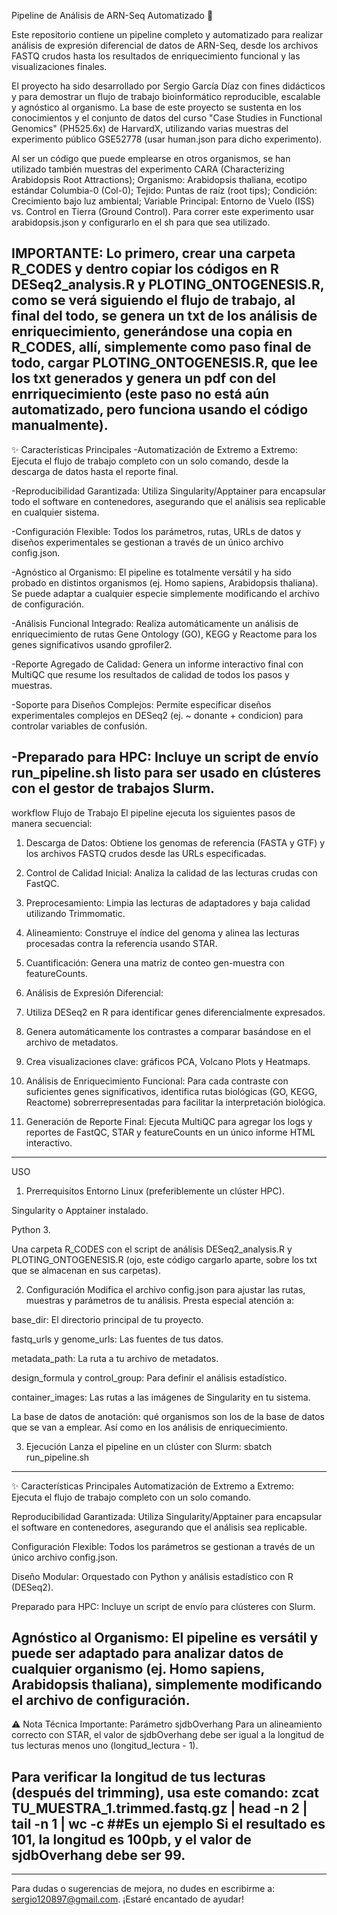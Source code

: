 Pipeline de Análisis de ARN-Seq Automatizado 🧬

Este repositorio contiene un pipeline completo y automatizado para realizar análisis de expresión diferencial de datos de ARN-Seq, desde los archivos FASTQ crudos hasta los resultados de enriquecimiento funcional y las visualizaciones finales.

El proyecto ha sido desarrollado por Sergio García Díaz con fines didácticos y para demostrar un flujo de trabajo bioinformático reproducible, escalable y agnóstico al organismo. La base de este proyecto se sustenta en los conocimientos y el conjunto de datos del curso "Case Studies in Functional Genomics" (PH525.6x) de HarvardX, utilizando varias muestras del experimento público GSE52778 (usar human.json para dicho experimento). 

Al ser un código que puede emplearse en otros organismos, se han utilizado también muestras del experimento CARA (Characterizing Arabidopsis Root Attractions); Organismo: Arabidopsis thaliana, ecotipo estándar Columbia-0 (Col-0); Tejido: Puntas de raíz (root tips); Condición: Crecimiento bajo luz ambiental; Variable Principal: Entorno de Vuelo (ISS) vs. Control en Tierra (Ground Control). Para correr este experimento usar arabidopsis.json y configurarlo en el sh para que sea utilizado.


IMPORTANTE: Lo primero, crear una carpeta R_CODES y dentro copiar los códigos en R DESeq2_analysis.R y PLOTING_ONTOGENESIS.R, como se verá siguiendo el flujo de trabajo, al final del todo, se genera un txt de los análisis de enriquecimiento, generándose una copia en R_CODES, allí, simplemente como paso final de todo, cargar PLOTING_ONTOGENESIS.R, que lee los txt generados y genera un pdf con del enrriquecimiento (este paso no está aún automatizado, pero funciona usando el código manualmente).
--------------------------------------------------------------------
✨ Características Principales
-Automatización de Extremo a Extremo: Ejecuta el flujo de trabajo completo con un solo comando, desde la descarga de datos hasta el reporte final.

-Reproducibilidad Garantizada: Utiliza Singularity/Apptainer para encapsular todo el software en contenedores, asegurando que el análisis sea replicable en cualquier sistema.

-Configuración Flexible: Todos los parámetros, rutas, URLs de datos y diseños experimentales se gestionan a través de un único archivo config.json.

-Agnóstico al Organismo: El pipeline es totalmente versátil y ha sido probado en distintos organismos (ej. Homo sapiens, Arabidopsis thaliana). Se puede adaptar a cualquier especie simplemente modificando el archivo de configuración.

-Análisis Funcional Integrado: Realiza automáticamente un análisis de enriquecimiento de rutas Gene Ontology (GO), KEGG y Reactome para los genes significativos usando gprofiler2.

-Reporte Agregado de Calidad: Genera un informe interactivo final con MultiQC que resume los resultados de calidad de todos los pasos y muestras.

-Soporte para Diseños Complejos: Permite especificar diseños experimentales complejos en DESeq2 (ej. ~ donante + condicion) para controlar variables de confusión.

-Preparado para HPC: Incluye un script de envío run_pipeline.sh listo para ser usado en clústeres con el gestor de trabajos Slurm.
--------------------------------------------------------------------
workflow Flujo de Trabajo
El pipeline ejecuta los siguientes pasos de manera secuencial:

1) Descarga de Datos: Obtiene los genomas de referencia (FASTA y GTF) y los archivos FASTQ crudos desde las URLs especificadas.

2) Control de Calidad Inicial: Analiza la calidad de las lecturas crudas con FastQC.

3) Preprocesamiento: Limpia las lecturas de adaptadores y baja calidad utilizando Trimmomatic.

4) Alineamiento: Construye el índice del genoma y alinea las lecturas procesadas contra la referencia usando STAR.

5) Cuantificación: Genera una matriz de conteo gen-muestra con featureCounts.

6) Análisis de Expresión Diferencial:

7) Utiliza DESeq2 en R para identificar genes diferencialmente expresados.

8) Genera automáticamente los contrastes a comparar basándose en el archivo de metadatos.

9) Crea visualizaciones clave: gráficos PCA, Volcano Plots y Heatmaps.

10) Análisis de Enriquecimiento Funcional: Para cada contraste con suficientes genes significativos, identifica rutas biológicas (GO, KEGG, Reactome) sobrerrepresentadas para facilitar la interpretación biológica.

11) Generación de Reporte Final: Ejecuta MultiQC para agregar los logs y reportes de FastQC, STAR y featureCounts en un único informe HTML interactivo.
--------------------------------------------------------------------

USO
1. Prerrequisitos
Entorno Linux (preferiblemente un clúster HPC).

Singularity o Apptainer instalado.

Python 3.

Una carpeta R_CODES con el script de análisis DESeq2_analysis.R y PLOTING_ONTOGENESIS.R (ojo, este código cargarlo aparte, sobre los txt que se almacenan en sus carpetas).

2. Configuración
Modifica el archivo config.json para ajustar las rutas, muestras y parámetros de tu análisis. Presta especial atención a:

base_dir: El directorio principal de tu proyecto.

fastq_urls y genome_urls: Las fuentes de tus datos.

metadata_path: La ruta a tu archivo de metadatos.

design_formula y control_group: Para definir el análisis estadístico.

container_images: Las rutas a las imágenes de Singularity en tu sistema.

La base de datos de anotación: qué organismos son los de la base de datos que se van a emplear. Así como en los análisis de enriquecimiento.

3. Ejecución
Lanza el pipeline en un clúster con Slurm: sbatch run_pipeline.sh

--------------------------------------------------------------------
✨ Características Principales
Automatización de Extremo a Extremo: Ejecuta el flujo de trabajo completo con un solo comando.

Reproducibilidad Garantizada: Utiliza Singularity/Apptainer para encapsular el software en contenedores, asegurando que el análisis sea replicable.

Configuración Flexible: Todos los parámetros se gestionan a través de un único archivo config.json.

Diseño Modular: Orquestado con Python y análisis estadístico con R (DESeq2).

Preparado para HPC: Incluye un script de envío para clústeres con Slurm.

Agnóstico al Organismo: El pipeline es versátil y puede ser adaptado para analizar datos de cualquier organismo (ej. Homo sapiens, Arabidopsis thaliana), simplemente modificando el archivo de configuración.
--------------------------------------------------------------------
⚠️ Nota Técnica Importante: Parámetro sjdbOverhang
Para un alineamiento correcto con STAR, el valor de sjdbOverhang debe ser igual a la longitud de tus lecturas menos uno (longitud_lectura - 1).

Para verificar la longitud de tus lecturas (después del trimming), usa este comando:
zcat TU_MUESTRA_1.trimmed.fastq.gz | head -n 2 | tail -n 1 | wc -c ##Es un ejemplo
Si el resultado es 101, la longitud es 100pb, y el valor de sjdbOverhang debe ser 99.
--------------------------------------------------------------------
--------------------------------------------------------------------

Para dudas o sugerencias de mejora, no dudes en escribirme a: sergio120897@gmail.com. ¡Estaré encantado de ayudar!
